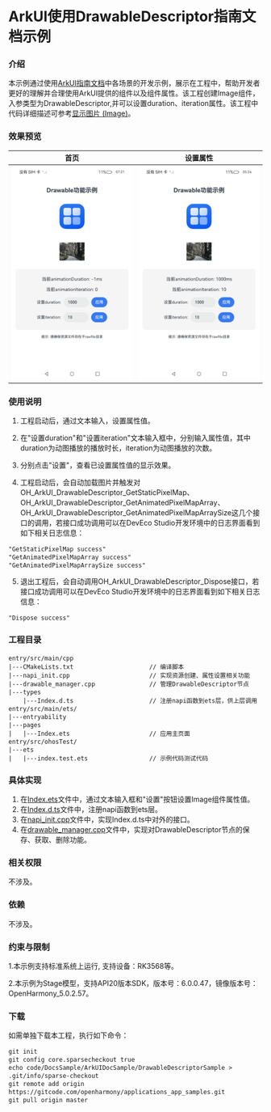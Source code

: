 # ArkUI使用DrawableDescriptor指南文档示例

### 介绍

本示例通过使用[ArkUI指南文档](https://gitcode.com/openharmony/docs/tree/master/zh-cn/application-dev/ui)中各场景的开发示例，展示在工程中，帮助开发者更好的理解并合理使用ArkUI提供的组件以及组件属性。该工程创建Image组件，入参类型为DrawableDescriptor,并可以设置duration、iteration属性。该工程中代码详细描述可参考[显示图片 (Image)](https://gitcode.com/openharmony/docs/blob/OpenHarmony-5.0.0-Release/zh-cn/application-dev/ui/arkts-graphics-display.md)。

### 效果预览

| 首页                                  | 设置属性                                |
|-------------------------------------|-------------------------------------|
| ![](screenshots/device/image1.jpeg) | ![](screenshots/device/result.jpeg) |

### 使用说明

1. 工程启动后，通过文本输入，设置属性值。

2. 在"设置duration"和"设置iteration"文本输入框中，分别输入属性值，其中duration为动图播放的播放时长，iteration为动图播放的次数。

3. 分别点击"设置"，查看已设置属性值的显示效果。

4. 工程启动后，会自动加载图片并触发对OH_ArkUI_DrawableDescriptor_GetStaticPixelMap、OH_ArkUI_DrawableDescriptor_GetAnimatedPixelMapArray、OH_ArkUI_DrawableDescriptor_GetAnimatedPixelMapArraySize这几个接口的调用，若接口成功调用可以在DevEco Studio开发环境中的日志界面看到如下相关日志信息：
```
"GetStaticPixelMap success"
"GetAnimatedPixelMapArray success"
"GetAnimatedPixelMapArraySize success"
```

5. 退出工程后，会自动调用OH_ArkUI_DrawableDescriptor_Dispose接口，若接口成功调用可以在DevEco Studio开发环境中的日志界面看到如下相关日志信息：
```
"Dispose success"
```

### 工程目录
```
entry/src/main/cpp
|---CMakeLists.txt                     // 编译脚本
|---napi_init.cpp                      // 实现资源创建、属性设置相关功能
|---drawable_manager.cpp               // 管理DrawableDescriptor节点
|---types
    |---Index.d.ts                     // 注册napi函数到ets层，供上层调用
entry/src/main/ets/
|---entryability
|---pages
|   |---Index.ets                      // 应用主页面
entry/src/ohosTest/
|---ets
|   |---index.test.ets                 // 示例代码测试代码
```

### 具体实现

1. 在[Index.ets](entry%2Fsrc%2Fmain%2Fets%2Fpages%2FIndex.ets)文件中，通过文本输入框和"设置"按钮设置Image组件属性值。
2. 在[Index.d.ts](entry%2Fsrc%2Fmain%2Fcpp%2Ftypes%2Flibentry%2FIndex.d.ts)文件中，注册napi函数到ets层。
3. 在[napi_init.cpp](entry%2Fsrc%2Fmain%2Fcpp%2Fnapi_init.cpp)文件中，实现Index.d.ts中对外的接口。
4. 在[drawable_manager.cpp](entry%2Fsrc%2Fmain%2Fcpp%2Fmanager.cpp)文件中，实现对DrawableDescriptor节点的保存、获取、删除功能。

### 相关权限

不涉及。

### 依赖

不涉及。

### 约束与限制

1.本示例支持标准系统上运行, 支持设备：RK3568等。

2.本示例为Stage模型，支持API20版本SDK，版本号：6.0.0.47，镜像版本号：OpenHarmony_5.0.2.57。

### 下载

如需单独下载本工程，执行如下命令：

````
git init
git config core.sparsecheckout true
echo code/DocsSample/ArkUIDocSample/DrawableDescriptorSample > .git/info/sparse-checkout
git remote add origin https://gitcode.com/openharmony/applications_app_samples.git
git pull origin master
````